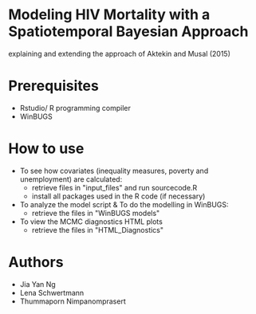# Modeling HIV Mortality with a Spatiotemporal Bayesian Approach
explaining and extending the approach of Aktekin and Musal (2015)

# Prerequisites 
+ Rstudio/ R programming compiler
+ WinBUGS 

# How to use
+ To see how covariates (inequality measures, poverty and unemployment) are calculated:
	- retrieve files in "input_files" and run sourcecode.R 
	- install all packages used in the R code (if necessary)
+ To analyze the model script & To do the modelling in WinBUGS:
	- retrieve the files in "WinBUGS models" 
+ To view the MCMC diagnostics HTML plots 
	- retrieve the files in "HTML_Diagnostics"  

# Authors
+ Jia Yan Ng
+ Lena Schwertmann 
+ Thummaporn Nimpanomprasert

